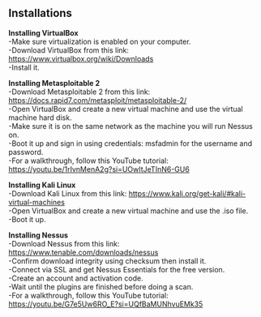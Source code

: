 ## Installations

**Installing VirtualBox**<br>
-Make sure virtualization is enabled on your computer.<br>
-Download VirtualBox from this link: 
https://www.virtualbox.org/wiki/Downloads<br>
-Install it.<br>

**Installing Metasploitable 2**<br>
-Download Metasploitable 2 from this link: 
https://docs.rapid7.com/metasploit/metasploitable-2/<br>
-Open VirtualBox and create a new virtual machine and use the virtual machine hard disk.<br>
-Make sure it is on the same network as the machine you will run Nessus on.<br>
-Boot it up and sign in using credentials: msfadmin for the username and password.<br>
-For a walkthrough, follow this YouTube tutorial: 
https://youtu.be/1rIvnMenA2g?si=UOwItJeTInN6-GU6<br>

**Installing Kali Linux**<br> 
-Download Kali Linux from this link: 
https://www.kali.org/get-kali/#kali-virtual-machines<br>
-Open VirtualBox and create a new virtual machine and use the .iso file.<br>
-Boot it up.<br>

**Installing Nessus**<br>
-Download Nessus from this link:
https://www.tenable.com/downloads/nessus<br>
-Confirm download integrity using checksum then install it.<br>
-Connect via SSL and get Nessus Essentials for the free version.<br>
-Create an account and activation code.<br>
-Wait until the plugins are finished before doing a scan.<br>
-For a walkthrough, follow this YouTube tutorial: 
https://youtu.be/G7e5Uw6RO_E?si=UQfBaMUNhvuEMk35<br>
